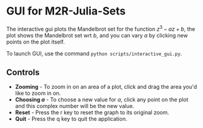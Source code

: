 # GUI for M2R-Julia-Sets
The interactive gui plots the Mandelbrot set for the function $z^3 - az + b$, the plot shows the Mandelbrot set wrt $b$, and you can vary $a$ by clicking new points on the plot itself.

To launch GUI, use the command `python scripts/interactive_gui.py`.

## Controls
* **Zooming** - To zoom in on an area of a plot, click and drag the area you'd like to zoom in on.
* **Choosing $a$** - To choose a new value for $a$, click any point on the plot and this complex number will be the new value.
* **Reset** - Press the r key to reset the graph to its original zoom.
* **Quit** - Press the q key to quit the application.